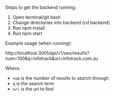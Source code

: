 Steps to get the backend running:

1. Open terminal/git bash
2. Change directories into backend (cd backend)
3. Run npm install
4. Run npm start

Example usage (when running):

http://localhost:3001/api/v1/seo/results?num=100&q=infotrack&url=infotrack.com.au

Where:
* `num` is the number of results to search through
* `q` is the search term
* `url` is the url to find